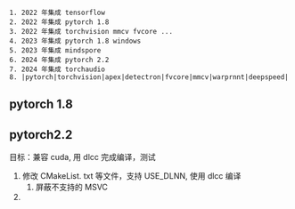 
	1. 2022 年集成 tensorflow
	2. 2022 年集成 pytorch 1.8
	3. 2022 年集成 torchvision mmcv fvcore ...
	4. 2023 年集成 pytorch 1.8 windows
	5. 2023 年集成 mindspore
	6. 2024 年集成 pytorch 2.2
	7. 2024 年集成 torchaudio
	8. |pytorch|torchvision|apex|detectron|fvcore|mmcv|warprnnt|deepspeed|

## pytorch 1.8 


## pytorch2.2
目标：兼容 cuda, 用 dlcc 完成编译，测试
1. 修改 CMakeList. txt 等文件，支持 USE_DLNN, 使用 dlcc 编译
	1. 屏蔽不支持的 MSVC
2. 

